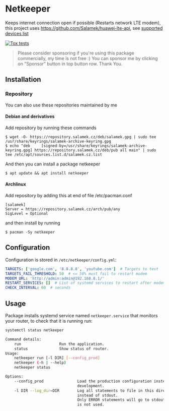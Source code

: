 # Netkeeper

Keeps internet connection open if possible (Restarts network LTE modem), this project uses https://github.com/Salamek/huawei-lte-api, see [supported devices list](https://github.com/Salamek/huawei-lte-api/blob/master/README.md)


[![Tox tests](https://github.com/Salamek/netkeeper/actions/workflows/python-test.yml/badge.svg)](https://github.com/Salamek/netkeeper/actions/workflows/python-test.yml)

> Please consider sponsoring if you're using this package commercially, my time is not free :) You can sponsor me by clicking on "Sponsor" button in top button row. Thank You.


## Installation

### Repository
You can also use these repositories maintained by me
#### Debian and derivatives

Add repository by running these commands

```
$ wget -O- https://repository.salamek.cz/deb/salamek.gpg | sudo tee /usr/share/keyrings/salamek-archive-keyring.gpg
$ echo "deb     [signed-by=/usr/share/keyrings/salamek-archive-keyring.gpg] https://repository.salamek.cz/deb/pub all main" | sudo tee /etc/apt/sources.list.d/salamek.cz.list
```

And then you can install a package netkeeper

```
$ apt update && apt install netkeeper
```

#### Archlinux

Add repository by adding this at end of file /etc/pacman.conf

```
[salamek]
Server = https://repository.salamek.cz/arch/pub/any
SigLevel = Optional
```

and then install by running

```
$ pacman -Sy netkeeper
```


## Configuration

Configuration is stored in `/etc/netkeeper/config.yml`:

```yml
TARGETS: ['google.com', '8.8.8.8', 'youtube.com']  # Targets to test
TARGETS_FAIL_THRESHOLD: 50  # <= 50% must fail to restart modem
MODEM_URL: 'http://admin:admin@192.168.8.1/'
RESTART_SERVICES: []  # List of systemd services to restart after modem has successfully regained connection 
CHECK_INTERVAL: 60  # seconds
```


## Usage

Package installs systemd service named `netkeeper.service` that monitors your router, to check that it is running run:

```bash
systemctl status netkeeper
```


```bash
Command details:
    run                 Run the application.
    status              Show status of router.
Usage:
    netkeeper run [-l DIR] [--config_prod]
    netkeeper (-h | --help)
    netkeeper status

Options:
    --config_prod               Load the production configuration instead of
                                development.
    -l DIR --log_dir=DIR        Log all statements to file in this directory
                                instead of stdout.
                                Only ERROR statements will go to stdout. stderr
                                is not used.
```


